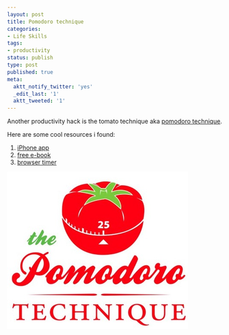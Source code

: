 ```yaml
---
layout: post
title: Pomodoro technique
categories:
- Life Skills
tags:
- productivity
status: publish
type: post
published: true
meta:
  aktt_notify_twitter: 'yes'
  _edit_last: '1'
  aktt_tweeted: '1'
---
```

Another productivity hack is the tomato technique aka <a href="http://www.pomodorotechnique.com/">pomodoro technique</a>.

Here are some cool resources i found:
<ol>
	<li><a href="http://itunes.apple.com/us/app/pomodoro-timer/id325610693?mt=8">iPhone app</a></li>
	<li><a href="http://www.pomodorotechnique.com/resources/cirillo/ThePomodoroTechnique_v1-3.pdf">free e-book</a></li>
	<li><a href="http://tomatoi.st/awkz">browser timer</a></li>
</ol>
<img class="aligncenter size-full wp-image-1744" title="pomodoro-technique" src="/img/pomodoro-technique.jpg"  />
